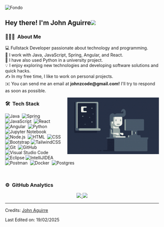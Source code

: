 ![Fondo](https://raw.githubusercontent.com/johnzcode/johnzcode/main/images/fondo.jpg)

<h2>Hey there! I'm John Aguirre<img src="https://github.com/abdoachhoubi/abdoachhoubi/blob/main/gifs/Hi.gif" width='40'/></h2>

### 👨🏻‍💻 &nbsp;About Me

<p>
  💻 Fullstack Developer passionate about technology and programming.<br>
  🚀 I work with Java, JavaScript, Spring, Angular, and React</strong>.<br>
  🐍 I have also used Python in a university project.<br>
  💡 I enjoy exploring new technologies and developing software solutions and quick hacks.<br>
  ✍️ In my free time, I like to work on personal projects.<br>
  ✉️ You can send me an email at <b>johnzcode@gmail.com!</b> I'll try to respond as soon as possible.
</p>

<img alt="Night Coding" src="https://raw.githubusercontent.com/AVS1508/AVS1508/master/assets/Night-Coding.gif" align="right"/>

### 🛠 &nbsp;Tech Stack

![Java](https://img.shields.io/badge/-Java-05122A?style=flat&logo=Java&logoColor=FFA518)&nbsp;
![Spring](https://img.shields.io/badge/-Spring-05122A?style=flat&logo=Spring&logoColor=3CB371)&nbsp;
![JavaScript](https://img.shields.io/badge/-JavaScript-05122A?style=flat&logo=javascript)&nbsp;
![React](https://img.shields.io/badge/-React-05122A?style=flat&logo=react)&nbsp;
![Angular](https://img.shields.io/badge/-Angular-05122A?style=flat&logo=angular&logoColor=FF0000)&nbsp;
![Python](https://img.shields.io/badge/-Python-05122A?style=flat&logo=python)&nbsp;\
![Jupyter Notebook](https://img.shields.io/badge/-Jupyter-05122A?style=flat&logo=jupyter)&nbsp;
![Node.js](https://img.shields.io/badge/-Node.js-05122A?style=flat&logo=node.js)&nbsp;
![HTML](https://img.shields.io/badge/-HTML-05122A?style=flat&logo=HTML5)&nbsp;
![CSS](https://img.shields.io/badge/-CSS-05122A?style=flat&logo=CSS3&logoColor=1572B6)&nbsp;
![Bootstrap](https://img.shields.io/badge/-Bootstrap-05122A?style=flat&logo=bootstrap&logoColor=563D7C)
![TailwindCSS](https://img.shields.io/badge/-Tailwindcss-05122A?style=flat&logo=tailwind-css)&nbsp;\
![Git](https://img.shields.io/badge/-Git-05122A?style=flat&logo=git)&nbsp;
![GitHub](https://img.shields.io/badge/-GitHub-05122A?style=flat&logo=github)&nbsp;
![Visual Studio Code](https://img.shields.io/badge/-Visual%20Studio%20Code-05122A?style=flat&logo=visual-studio-code&logoColor=007ACC)&nbsp;
![Eclipse](https://img.shields.io/badge/-Eclipse-05122A?style=flat&logo=eclipse-ide&logoColor=2C2255)
![IntelliJIDEA](https://img.shields.io/badge/-IntelliJIDEA-05122A?style=flat&logo=intellij-idea)&nbsp;\
![Postman](https://img.shields.io/badge/-Postman-05122A?style=flat&logo=postman)&nbsp;
![Docker](https://img.shields.io/badge/-Docker-05122A?style=flat&logo=docker)&nbsp;
![Postgres](https://img.shields.io/badge/-Postgres-05122A?style=flat&logo=postgresql)&nbsp;

<br>

### ⚙️ &nbsp;GitHub Analytics

<p align="center">
<a href="https://github.com/AVS1508">
  <img height="180em" src="https://github-readme-stats-eight-theta.vercel.app/api?username=johnzcode&show_icons=true&theme=algolia&include_all_commits=true&count_private=true"/>
  <img height="180em" src="https://github-readme-stats-eight-theta.vercel.app/api/top-langs/?username=johnzcode&layout=compact&langs_count=8&theme=algolia"/>
</a>
</p>

-----
Credits: [John Aguirre](https://github.com/johnzcode)

Last Edited on: 19/02/2025
